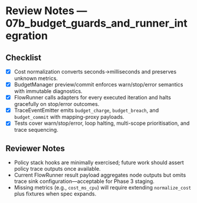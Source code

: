 # Review Notes — 07b_budget_guards_and_runner_integration

## Checklist
- [x] Cost normalization converts seconds→milliseconds and preserves unknown metrics.
- [x] BudgetManager preview/commit enforces warn/stop/error semantics with immutable diagnostics.
- [x] FlowRunner calls adapters for every executed iteration and halts gracefully on stop/error outcomes.
- [x] TraceEventEmitter emits `budget_charge`, `budget_breach`, and `budget_commit` with mapping-proxy payloads.
- [x] Tests cover warn/stop/error, loop halting, multi-scope prioritisation, and trace sequencing.

## Reviewer Notes
- Policy stack hooks are minimally exercised; future work should assert policy trace outputs once available.
- Current FlowRunner result payload aggregates node outputs but omits trace sink configuration—acceptable for Phase 3 staging.
- Missing metrics (e.g., `cost_ms_cpu`) will require extending `normalize_cost` plus fixtures when spec expands.
